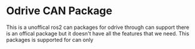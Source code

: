 # Odrive CAN Package
This is a unoffical ros2 can packages for odrive through can support there is an offical package but it doesn't have all the features that we need. This packages is supported for can only
